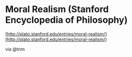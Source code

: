 <!--
id: 3999366963
link: http://tumblr.atmos.org/post/3999366963/moral-realism-stanford-encyclopedia-of-philosophy
slug: moral-realism-stanford-encyclopedia-of-philosophy
date: Mon Mar 21 2011 00:41:41 GMT-0700 (PDT)
publish: 2011-03-021
tags: 
title: Moral Realism (Stanford Encyclopedia of Philosophy)
-->


Moral Realism (Stanford Encyclopedia of Philosophy)
===================================================

[http://plato.stanford.edu/entries/moral-realism/](http://plato.stanford.edu/entries/moral-realism/)

via @tnm

